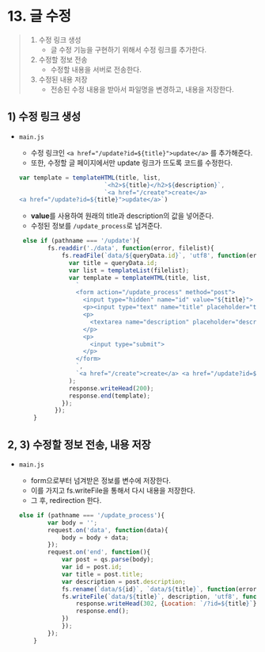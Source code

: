 # 13. 글 수정

> 1. 수정 링크 생성
>    * 글 수정 기능을 구현하기 위해서 수정 링크를 추가한다.
> 2. 수정할 정보 전송
>    * 수정할 내용을 서버로 전송한다.
> 3. 수정된 내용 저장
>    * 전송된 수정 내용을 받아서 파일명을 변경하고, 내용을 저장한다.



## 1) 수정 링크 생성

* `main.js`

  * 수정 링크인 `<a href="/update?id=${title}">update</a>` 를 추가해준다.
  * 또한, 수정할 글 페이지에서만 update 링크가 뜨도록 코드를 수정한다.

  ```javascript
  var template = templateHTML(title, list, 
                          `<h2>${title}</h2>${description}`,
                          `<a href="/create">create</a> 
  <a href="/update?id=${title}">update</a>`)
  ```

  * **value**를 사용하여 원래의 title과 description의 값을 넣어준다.
  * 수정된 정보를 `/update_process`로 넘겨준다.

  ```javascript
   else if (pathname === '/update'){
          fs.readdir('./data', function(error, filelist){
              fs.readFile(`data/${queryData.id}`, 'utf8', function(err, description){
                var title = queryData.id;
                var list = templateList(filelist);
                var template = templateHTML(title, list,
                  `
                  <form action="/update_process" method="post">
                    <input type="hidden" name="id" value="${title}">
                    <p><input type="text" name="title" placeholder="title" value="${title}"></p>
                    <p>
                      <textarea name="description" placeholder="description">${description}</textarea>
                    </p>
                    <p>
                      <input type="submit">
                    </p>
                  </form>
                  `,
                  `<a href="/create">create</a> <a href="/update?id=${title}">update</a>`
                );
                response.writeHead(200);
                response.end(template);
              });
            });
      }
  ```


## 2, 3) 수정할 정보 전송, 내용 저장

* `main.js`

  * form으로부터 넘겨받은 정보를 변수에 저장한다.
  * 이를 가지고 fs.writeFile을 통해서 다시 내용을 저장한다.
  * 그 후, redirection 한다.

  ```javascript
  else if (pathname === '/update_process'){
          var body = '';
          request.on('data', function(data){
              body = body + data;
          });
          request.on('end', function(){
              var post = qs.parse(body);
              var id = post.id;
              var title = post.title;
              var description = post.description;
              fs.rename(`data/${id}`, `data/${title}`, function(error){
              fs.writeFile(`data/${title}`, description, 'utf8', function(err){
                  response.writeHead(302, {Location: `/?id=${title}`});
                  response.end();
              })
              });
          });
      }
  ```


